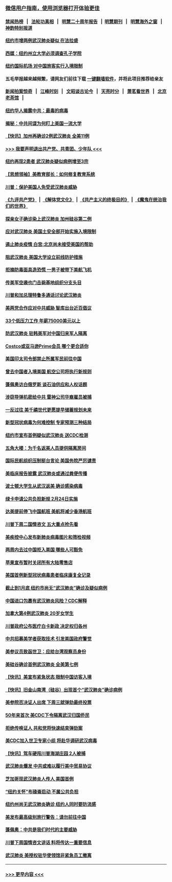 ### [微信用户指南，使用浏览器打开体验更佳](https://github.com/gfw-breaker/banned-news1/blob/master/indexes/wechat-guide.md?t=0)
#### [禁闻热榜](热点新闻.md?t=0)  &nbsp;&nbsp;|&nbsp;&nbsp; [法轮功真相](https://github.com/gfw-breaker/truth/blob/master/README.md?t=0) &nbsp;&nbsp;|&nbsp;&nbsp; [明慧二十周年报告](https://github.com/gfw-breaker/mh-reports/blob/master/README.md?t=0) &nbsp;&nbsp;|&nbsp;&nbsp;[明慧期刊](https://github.com/gfw-breaker/mh-qikan) &nbsp;&nbsp;|&nbsp;&nbsp; [明慧海外之窗](https://github.com/gfw-breaker/mh-news/blob/master/README.md?t=0) &nbsp;&nbsp;|&nbsp;&nbsp; [神韵特别报道](https://github.com/gfw-breaker/mh-news/blob/master/shenyun.md?t=0)
#### [纽约市增两例武汉肺炎疑似 在法拉盛](../pages/nsc412/n11840625.md?t=02031744) 
#### [西媒：纽约州立大学必须调查孔子学院](../pages/nsc412/n11840637.md?t=02031744) 
#### [纽约国际机场  对中国旅客实行入境限制](../pages/nsc412/n11840619.md?t=02031744) 
#### 五毛举报越来越频繁，请网友们前往下载 [一键翻墙软件](https://github.com/gfw-breaker/ssr-accounts)，并将此项目推荐给亲友
#### [新闻拍案惊奇](https://github.com/gfw-breaker/banned-news1/blob/master/pages/link4.md) &nbsp;&nbsp;|&nbsp;&nbsp; [江峰时刻](https://github.com/gfw-breaker/banned-news1/blob/master/pages/link4.md) &nbsp;&nbsp;|&nbsp;&nbsp; [文昭谈古论今](https://github.com/gfw-breaker/banned-news1/blob/master/pages/link4.md) &nbsp;&nbsp;|&nbsp;&nbsp; [天亮时分](https://github.com/gfw-breaker/banned-news1/blob/master/pages/link4.md) &nbsp;&nbsp;|&nbsp;&nbsp; [萧茗看世界](https://github.com/gfw-breaker/banned-news1/blob/master/pages/link4.md) &nbsp;&nbsp;|&nbsp;&nbsp; [北京老茶馆](https://github.com/gfw-breaker/banned-news1/blob/master/pages/link4.md) &nbsp;&nbsp;|&nbsp;&nbsp; 
#### [纽约华人揭露中共：最毒的病毒](../pages/nsc412/n11840631.md?t=02031744) 
#### [揭秘：中共间谍为何盯上美国一流大学](../pages/nsc412/n11840270.md?t=02031744) 
#### [【快讯】加州再确诊2例武汉肺炎 全美11例](../pages/nsc412/n11840339.md?t=02031744) 
#### [>>> 我要声明退出共产党、共青团、少年队 <<<](https://github.com/begood0513/goodnews/blob/master/quit/letter.md) 
#### [纽约再现2患者 武汉肺炎疑似病例增至3宗](../pages/nsc412/n11840010.md?t=02031744) 
#### [【思想领袖】美教育部长：如何修复教育系统](../pages/nsc412/n11690865.md?t=02031744) 
#### [川普：保护美国人免受武汉肺炎威胁](../pages/nsc412/n11839718.md?t=02031744) 
#### [《九评共产党》](https://github.com/begood0513/9ping.md/blob/master/README.md) &nbsp;|&nbsp; [《解体党文化》](../../../../jtdwh.md/blob/master/README.md)  &nbsp;|&nbsp; [《共产主义的终极目的》](../../../../gczydzjmd.md/blob/master/README.md) &nbsp;|&nbsp; [《魔鬼在统治我们的世界》](../../../../mgztzwmdsj.md/blob/master/README.md) 
#### [探亲女子确诊染上武汉肺炎 加州硅谷第二例](../pages/nsc412/n11839784.md?t=02031744) 
#### [应对武汉肺炎 美国土安全部开始实施入境限制](../pages/nsc412/n11839729.md?t=02031744) 
#### [遏止肺炎疫情 白宫:北京尚未接受美国的帮助](../pages/nsc412/n11839660.md?t=02031744) 
#### [阻武汉肺炎 美国大学设立前线防护措施](../pages/nsc412/n11839479.md?t=02031744) 
#### [拒摘防毒面具造恐慌 一男子被带下美航飞机](../pages/nsc412/n11839455.md?t=02031744) 
#### [传美军空袭也门击毙基地组织分支头目](../pages/nsc412/n11839210.md?t=02031744) 
#### [川普和加总理特鲁多通话讨论武汉肺炎](../pages/nsc412/n11839128.md?t=02031744) 
#### [美两党合作应对中共威胁 智库出台近百倡议](../pages/nsc412/n11838437.md?t=02031744) 
#### [33个低压力工作 年薪75000美元以上](../pages/nsc412/n11834441.md?t=02031744) 
#### [防武汉肺炎 驻韩美军对中国归来军人隔离](../pages/nsc412/n11838970.md?t=02031744) 
#### [Costco或亚马逊Prime会员 哪个更合适你](../pages/nsc412/n11834459.md?t=02031744) 
#### [美国印太司令部禁止所属军民前往中国](../pages/nsc412/n11838418.md?t=02031744) 
#### [曾去中国者入境美国 航空公司将执行新规则](../pages/nsc412/n11838375.md?t=02031744) 
#### [蓬佩奥访白俄罗斯 谈石油供应和人权话题](../pages/nsc412/n11838242.md?t=02031744) 
#### [涉窃导弹机密给中共 雷神公司华裔雇员被捕](../pages/nsc412/n11838129.md?t=02031744) 
#### [一反过往 美千禧世代更愿提早储蓄规划未来](../pages/nsc412/n11837601.md?t=02031744) 
#### [新型冠状病毒为何难控制 专家预测三种结局](../pages/nsc412/n11838002.md?t=02031744) 
#### [纽约市宣布首例疑似武汉肺炎 送CDC检测](../pages/nsc412/n11837852.md?t=02031744) 
#### [五角大楼：为千名返美人员提供隔离房间](../pages/nsc412/n11837831.md?t=02031744) 
#### [国际民航组织压制挺台言论 美国务院严厉谴责](../pages/nsc412/n11837791.md?t=02031744) 
#### [美临床报告披露 武汉肺炎或通过粪便传播](../pages/nsc412/n11837626.md?t=02031744) 
#### [波士顿大学生从武汉返美 确诊感染病毒](../pages/nsc412/n11837580.md?t=02031744) 
#### [绿卡申请公共负担新规 2月24日实施](../pages/nsc412/n11836634.md?t=02031744) 
#### [达美提前停飞中国航班 美航将减少香港航班](../pages/nsc412/n11837649.md?t=02031744) 
#### [川普下周二国情咨文 五大重点抢先看](../pages/nsc412/n11837512.md?t=02031744) 
#### [美疾控中心发布新肺炎病毒图片和筛检视频](../pages/nsc412/n11837491.md?t=02031744) 
#### [两周内去过中国拒入美国 哪些人可豁免](../pages/nsc412/n11837400.md?t=02031744) 
#### [苹果宣布暂时关闭所有大陆零售店](../pages/nsc412/n11837097.md?t=02031744) 
#### [美国首例新型冠状病毒患者临床康复全记录](../pages/nsc412/n11836513.md?t=02031744) 
#### [截止到1月底  纽约市尚无“武汉肺炎”确诊及疑似病例](../pages/nsc412/n11836657.md?t=02031744) 
#### [中国进口包裹有武汉肺炎风险？CDC解释](../pages/nsc412/n11836321.md?t=02031744) 
#### [加拿大第4例武汉肺炎 20岁女学生](../pages/nsc412/n11836537.md?t=02031744) 
#### [川普政府公布医疗白卡新政 决定权归各州](../pages/nsc412/n11836336.md?t=02031744) 
#### [中共招募美学者获取技术 引发美国政府警觉](../pages/nsc412/n11836277.md?t=02031744) 
#### [美参议员致函世卫：应给台湾观察员身份](../pages/nsc412/n11836183.md?t=02031744) 
#### [美硅谷确诊首例武汉肺炎 全美第七例](../pages/nsc412/n11836093.md?t=02031744) 
#### [【快讯】美宣布紧急状态 限制中国访客入境](../pages/nsc412/n11836030.md?t=02031744) 
#### [【快讯】旧金山南湾（硅谷）出现首个“武汉肺炎”确诊病例](../pages/nsc412/n11836084.md?t=02031744) 
#### [美参院否决证人出席 下周三就弹劾最终投票](../pages/nsc412/n11835900.md?t=02031744) 
#### [50年来首次 美CDC下令隔离武汉归国侨民](../pages/nsc412/n11835854.md?t=02031744) 
#### [拒绝传唤证人 共和党将快速结束弹劾案](../pages/nsc412/n11835573.md?t=02031744) 
#### [美CDC加入世卫专家小组 将赴华调研武汉病毒](../pages/nsc412/n11835584.md?t=02031744) 
#### [【快讯】驾车硬闯川普海湖庄园 2人被捕](../pages/nsc412/n11835785.md?t=02031744) 
#### [武汉肺炎爆发 中共或难以履行美中贸易协议](../pages/nsc412/n11834752.md?t=02031744) 
#### [芝加哥现武汉肺炎人传人 美国首例](../pages/nsc412/n11834730.md?t=02031744) 
#### [“纽约关怀”布碌崙启动  不属公共负担](../pages/nsc412/n11834269.md?t=02031744) 
#### [纽约州尚无武汉肺炎确诊  纽约人同时要防流感](../pages/nsc412/n11834247.md?t=02031744) 
#### [美发布最高级别旅行警告：请勿前往中国](../pages/nsc412/n11834038.md?t=02031744) 
#### [蓬佩奥：中共是我们时代的主要威胁](../pages/nsc412/n11833434.md?t=02031744) 
#### [川普下周国情咨文讲话 料将传达一重要信息](../pages/nsc412/n11833714.md?t=02031744) 
#### [武汉肺炎 美授权驻华使领馆非紧急员工撤离](../pages/nsc412/n11833604.md?t=02031744) 

----
#### [ >>> 更早内容 <<< ](../indexes/nsc412-earlier.md)
